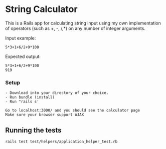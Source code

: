 # String Calculator


This is a Rails app for calculating string input using my own implementation of operators (such as +, -, /,*) on any number of integer arguments.

Input example:
```
5*3+1+6/2+9*100
```

Expected output:
```
5*3+1+6/2+9*100
919
```
### Setup
```
- Download into your directory of your choice.
- Run bundle (install)
- Run "rails s'

Go to localhost:3000/ and you should see the calculator page
Make sure your browser support AJAX
```
## Running the tests

```
rails test test/helpers/application_helper_test.rb
```
